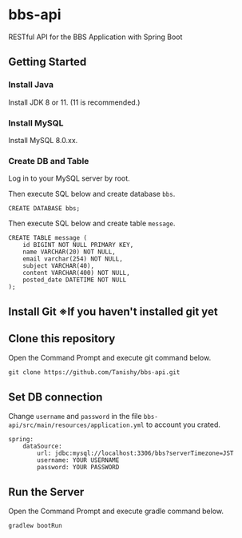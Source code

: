 # bbs-api
RESTful API for the BBS Application with Spring Boot

## Getting Started

### Install Java
Install JDK 8 or 11. (11 is recommended.)

### Install MySQL
Install MySQL 8.0.xx.

### Create DB and Table
Log in to your MySQL server by root.

Then execute SQL below and create database `bbs`.
```
CREATE DATABASE bbs;
```

Then execute SQL below and create table `message`.
```
CREATE TABLE message (
    id BIGINT NOT NULL PRIMARY KEY,
    name VARCHAR(20) NOT NULL,
    email varchar(254) NOT NULL,
    subject VARCHAR(40),
    content VARCHAR(400) NOT NULL,
    posted_date DATETIME NOT NULL
);
```

## Install Git ※If you haven't installed git yet

## Clone this repository
Open the Command Prompt and execute git command below.
```
git clone https://github.com/Tanishy/bbs-api.git
```

## Set DB connection
Change `username` and `password` in the file `bbs-api/src/main/resources/application.yml` to account you crated.
```
spring:
    dataSource:
        url: jdbc:mysql://localhost:3306/bbs?serverTimezone=JST
        username: YOUR USERNAME
        password: YOUR PASSWORD
```

## Run the Server
Open the Command Prompt and execute gradle command below.
```
gradlew bootRun
```